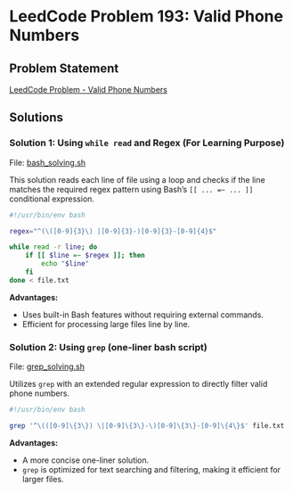 # LeedCode Problem 193: Valid Phone Numbers

## Problem Statement
[LeedCode Problem - Valid Phone Numbers](https://leetcode.com/problems/valid-phone-numbers/description/)

## Solutions

### Solution 1: Using `while read` and Regex (For Learning Purpose)
File: [bash_solving.sh](../bash/bash_solving.sh)

This solution reads each line of file using a loop and checks if the line matches the required regex pattern using Bash’s `[[ ... =~ ... ]]` conditional expression.

```bash
#!/usr/bin/env bash

regex="^(\([0-9]{3}\) |[0-9]{3}-)[0-9]{3}-[0-9]{4}$"

while read -r line; do
    if [[ $line =~ $regex ]]; then
        echo "$line"
    fi
done < file.txt
```

**Advantages:**
- Uses built-in Bash features without requiring external commands.
- Efficient for processing large files line by line.

### Solution 2: Using `grep` (one-liner bash script)
File: [grep_solving.sh](../bash/grep_solving.sh)

Utilizes `grep` with an extended regular expression to directly filter valid phone numbers.

```bash
#!/usr/bin/env bash

grep '^\(([0-9]\{3\}) \|[0-9]\{3\}-\)[0-9]\{3\}-[0-9]\{4\}$' file.txt
```

**Advantages:**
- A more concise one-liner solution.
- `grep` is optimized for text searching and filtering, making it efficient for larger files.
